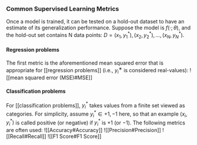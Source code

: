 ### Common Supervised Learning Metrics
Once a model is trained, it can be tested on a hold-out dataset to have an estimate of its generalization performance. Suppose the model is $f(·; θ)$, and the  hold-out set contains N data points: $D = {(x_1,y_{1}^*),(x_2,y_{2}^*),...,(x_{N},y_{N}^*)}$.
#### Regression problems
The first metric is the aforementioned mean squared error that is appropriate for [[regression problems]] (i.e., $y_i^∗$ is considered real-values):
![[mean squared error (MSE)#MSE]]
#### Classification problems
For [[classification problems]], $y_i^*$ takes values from a finite set viewed as categories. For simplicity, assume $y_i^* ∈ {+1,−1}$ here, so that an example $(x_i,y_i^*)$ is called positive (or negative) if $y_i^*$ is  $+1$ (or $−1)$. The following metrics are often used:
![[Accuracy#Accuracy]]
![[Precision#Precision]] 
![[Recall#Recall]]
![[F1 Score#F1 Score]]
